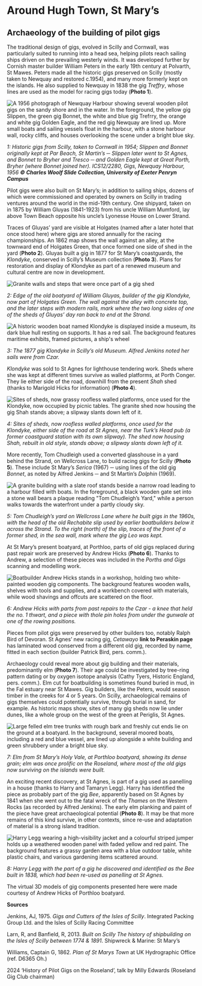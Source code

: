 # Around Hugh Town, St Mary’s
## Archaeology of the building of pilot gigs

The traditional design of gigs, evolved in Scilly and Cornwall, was particularly suited to running into a head sea, helping pilots reach sailing ships driven on the prevailing westerly winds. It was developed further by Cornish master builder William Peters in the early 19th century at Polvarth, St Mawes. Peters made all the historic gigs preserved on Scilly (mostly taken to Newquay and restored c.1954), and many more formerly kept on the islands. He also supplied to Newquay in 1838 the gig _Treffry_, whose lines are used as the model for racing gigs today (**Photo 1**).

![A 1956 photograph of Newquay Harbour showing several wooden pilot gigs on the sandy shore and in the water. In the foreground, the yellow gig Slippen, the green gig Bonnet, the white and blue gig Trefrry, the orange and white gig Golden Eagle, and the red gig Newquay are lined up. More small boats and sailing vessels float in the harbour, with a stone harbour wall, rocky cliffs, and houses overlooking the scene under a bright blue sky.](website-images/Gig-building/1-gigs-newquay-harbour-1956-trimmed.jpg)

_1: Historic gigs from Scilly, taken to Cornwall in 1954; Slippen and Bonnet originally kept at Par Beach, St Martin’s ─ Slippen later went to St Agnes, and Bonnet to Bryher and Tresco ─ and Golden Eagle kept at Great Porth, Bryher (where Bonnet joined her). ICS12/2280, Gigs, Newquay Harbour, 1956 **© Charles Woolf Slide Collection, University of Exeter Penryn Campus**_

Pilot gigs were also built on St Mary’s; in addition to sailing ships, dozens of which were commissioned and operated by owners on Scilly in trading ventures around the world in the mid-19th century. One shipyard, taken on in 1875 by William Gluyas (1841-1923) from his uncle William Mumford, lay above Town Beach opposite his uncle’s Lyonesse House on Lower Strand.

Traces of Gluyas’ yard are visible at Holgates (named after a later hotel that once stood here) where gigs are stored annually for the racing championships. An 1862 map shows the wall against an alley, at the townward end of Holgates Green, that once formed one side of shed in the yard (**Photo 2**). Gluyas built a gig in 1877 for St Mary’s coastguards, the _Klondyke_, conserved in Scilly’s Museum collection (**Photo 3**). Plans for restoration and display of Klondyke as part of a renewed museum and cultural centre are now in development.

![Granite walls and steps that were once part of a gig shed](website-images/Gig-building/2-w-side-of-holgates-may-2024.jpg)

_2: Edge of the old boatyard of William Gluyas, builder of the gig Klondyke, now part of Holgates Green. The wall against the alley with concrete top, and the later steps with modern rails, mark where the two long sides of one of the sheds of Gluyas’ day ran back to end at the Strand._

![A historic wooden boat named Klondyke is displayed inside a museum, its dark blue hull resting on supports. It has a red sail. The background features maritime exhibits, framed pictures, a ship's wheel](website-images/Gig-building/3-klondyke-at-ios-museum-may-2019.jpg)

_3: The 1877 gig Klondyke in Scilly’s old Museum. Alfred Jenkins noted her sails were from Czar._

_Klondyke_ was sold to St Agnes for lighthouse tendering work. Sheds where she was kept at different times survive as walled platforms, at Porth Conger. They lie either side of the road, downhill from the present _Shah_ shed (thanks to Marigold Hicks for information) (**Photo 4**).

![Sites of sheds, now grassy roofless walled platforms, once used for the Klondyke, now occupied by picnic tables. The granite shed now housing the gig Shah stands above; a slipway slants down left of it.](website-images/Gig-building/4-perconger-3-sheds.jpg)

_4: Sites of sheds, now roofless walled platforms, once used for the Klondyke, either side of the road at St Agnes, near the Turk’s Head pub (a former coastguard station with its own slipway). The shed now housing Shah, rebuilt in old style, stands above; a slipway slants down left of it._

More recently, Tom Chudleigh used a converted glasshouse in a yard behind the Strand, on Wellcross Lane, to build racing gigs for Scilly (**Photo 5**). These include St Mary’s _Serica_ (1967) ─ using lines of the old gig _Bonnet_, as noted by Alfred Jenkins ─ and St Martin’s _Dolphin_ (1969).

![A granite building with a slate roof stands beside a narrow road leading to a harbour filled with boats. In the foreground, a black wooden gate set into a stone wall bears a plaque reading "Tom Chudleigh’s Yard," while a person walks towards the waterfront under a partly cloudy sky.](website-images/Gig-building/5-tom-chudleighs-yard-may-2024.jpg)

_5: Tom Chudleigh’s yard on Wellcross Lane where he built gigs in the 1960s, with the head of the old Rechabite slip used by earlier boatbuilders below it across the Strand. To the right (north) of the slip, traces of the front of a former shed, in the sea wall, mark where the gig Leo was kept._

At St Mary’s present boatyard, at Porthloo, parts of old gigs replaced during past repair work are preserved by Andrew Hicks (**Photo 6**). Thanks to Andrew, a selection of these pieces was included in the _Porths and Gigs_ scanning and modelling work.

![Boatbuilder Andrew Hicks stands in a workshop, holding two white-painted wooden gig components. The background features wooden walls, shelves with tools and supplies, and a workbench covered with materials, while wood shavings and offcuts are scattered on the floor.](website-images/Gig-building/6-porthloo-boatyard-may-18-2024.jpg)

_6: Andrew Hicks with parts from past repairs to the Czar - a knee that held the no. 1 thwart, and a piece with thole pin holes from under the gunwale at one of the rowing positions._

Pieces from pilot gigs were preserved by other builders too, notably Ralph Bird of Devoran. St Agnes’ new racing gig, _Cetawayo_ **link to Peraskin page** has laminated wood conserved from a different old gig, recorded by name, fitted in each section (builder Patrick Bird, pers. comm.).

Archaeology could reveal more about gig building and their materials, predominantly elm (**Photo 7**). Their age could be investigated by tree-ring pattern dating or by oxygen isotope analysis (Cathy Tyers, Historic England, pers. comm.). Elm cut for boatbuilding is sometimes found buried in mud, in the Fal estuary near St Mawes. Gig builders, like the Peters, would season timber in the creeks for 4 or 5 years. On Scilly, archaeological remains of gigs themselves could potentially survive, through burial in sand, for example. As historic maps show, sites of many gig sheds now lie under dunes, like a whole group on the west of the green at Periglis, St Agnes.

![Large felled elm tree trunks with rough bark and freshly cut ends lie on the ground at a boatyard. In the background, several moored boats, including a red and blue vessel, are lined up alongside a white building and green shrubbery under a bright blue sky.](website-images/Gig-building/7-porthloo-boatyard-elms-may-18-2024.jpg)

_7: Elm from St Mary’s Holy Vale, at Porthloo boatyard, showing its dense grain; elm was once prolific on the Roseland, where most of the old gigs now surviving on the islands were built._

An exciting recent discovery, at St Agnes, is part of a gig used as panelling in a house (thanks to Harry and Tamaryn Legg). Harry has identified the piece as probably part of the gig _Bee_, apparently based on St Agnes by 1841 when she went out to the fatal wreck of the _Thames_ on the Western Rocks (as recorded by Alfred Jenkins). The early elm planking and paint of the piece have great archaeological potential (**Photo 8**). It may be that more remains of this kind survive, in other contexts, since re-use and adaptation of material is a strong island tradition.

![Harry Legg wearing a high-visibility jacket and a colourful striped jumper holds up a weathered wooden panel with faded yellow and red paint. The background features a grassy garden area with a blue outdoor table, white plastic chairs, and various gardening items scattered around.](website-images/Gig-building/8-hl-with-bee-at-avenue-house-sept-26-2024.jpg)

_8: Harry Legg with the part of a gig he discovered and identified as the Bee built in 1838, which had been re-used as panelling at St Agnes._

The virtual 3D models of gig components presented here were made courtesy of Andrew Hicks of Porthloo boatyard.

**Sources**

Jenkins, AJ, 1975. _Gigs and Cutters of the Isles of Scilly_. Integrated Packing Group Ltd. and the Isles of Scilly Racing Committee

Larn, R, and Banfield, R, 2013. _Built on Scilly The history of shipbuilding on the Isles of Scilly between 1774 & 1891_. Shipwreck & Marine: St Mary’s

Williams, Captain G, 1862. _Plan of St Marys Town_ at UK Hydrographic Office (ref. D6365 Oh.)

2024 ‘History of Pilot Gigs on the Roseland’, talk by Milly Edwards (Roseland Gig Club chairman)
